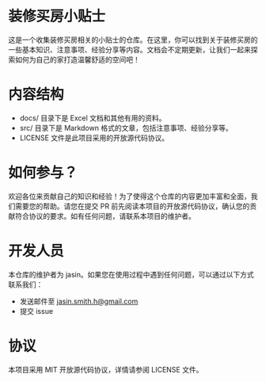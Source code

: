 # 装修买房小贴士
这是一个收集装修买房相关的小贴士的仓库。在这里，你可以找到关于装修买房的一些基本知识、注意事项、经验分享等内容。文档会不定期更新，让我们一起来探索如何为自己的家打造温馨舒适的空间吧！

# 内容结构
+ docs/ 目录下是 Excel 文档和其他有用的资料。
+ src/ 目录下是 Markdown 格式的文章，包括注意事项、经验分享等。
+ LICENSE 文件是此项目采用的开放源代码协议。
# 如何参与？
欢迎各位来贡献自己的知识和经验！为了使得这个仓库的内容更加丰富和全面，我们需要您的帮助。请您在提交 PR 前先阅读本项目的开放源代码协议，确认您的贡献符合协议的要求。如有任何问题，请联系本项目的维护者。

# 开发人员
本仓库的维护者为 jasin。如果您在使用过程中遇到任何问题，可以通过以下方式联系我们：

+ 发送邮件至 jasin.smith.h@gmail.com
+ 提交 issue

# 协议
本项目采用 MIT 开放源代码协议，详情请参阅 LICENSE 文件。
